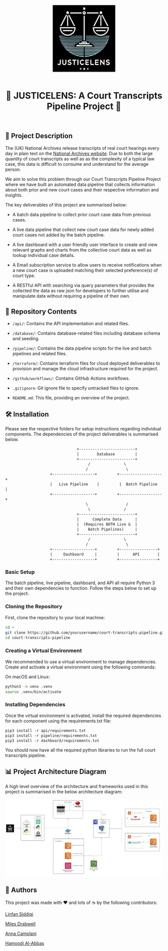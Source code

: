 <div align="center">
  <img src="images/logo.png" width="200">
<br/><br/>


# :scroll: JUSTICELENS: A Court Transcripts Pipeline Project :scroll:
</div>
&nbsp;


## :memo: Project Description

The (UK) National Archives release transcripts of real court hearings every day in plain text on the [National Archives website](https://caselaw.nationalarchives.gov.uk/). Due to both the large quantity of court transcripts as well as as the complexity of a typical law case, this data is difficult to consume and understand for the average person. 

We aim to solve this problem through our Court Transcripts Pipeline Project where we have built an automated data pipeline that collects information about both prior and new court cases and their respective information and insights.

The key deliverables of this project are summarised below:

- A batch data pipeline to collect prior court case data from previous cases.

- A live data pipeline that collect new court case data for newly added court cases not added by the batch pipeline.

- A live dashboard with a user friendly user interface to create and view relevant graphs and charts from the collective court data as well as lookup individual case details.

- A Email subscription service to allow users to receive notifications when a new court case is uploaded matching their selected preference(s) of court type.

- A RESTful API with searching via query parameters that provides the collected the data as raw json for developers to further utilise and manipulate data without requiring a pipeline of their own.


## 📂 Repository Contents

- `/api/`: Contains the API implementation and related files.
  
- `/database/`: Contains database-related files including database schema and seeding.
  
- `/pipeline/`: Contains the data pipeline scripts for the live and batch pipelines and related files.

- `/terraform/`: Contains terraform files for cloud deployed deliverables to provision and manage the cloud infrastructure required for the project.

- `/github/workflows/`: Contains GitHub Actions workflows.
  
- `.gitignore`: Git ignore file to specify untracked files to ignore.
  
- `README.md`: This file, providing an overview of the project.

## 🛠️ Installation

Please see the respective folders for setup instructions regarding individual components. The dependencies of the project deliverables is summarised below.


                                    +-------------------------+
                                    |        Database         |
                                    +-------------------------+
                                         /               \
                                        /                 \
                        +-------------------+         +-------------------+
                        |   Live Pipeline    |         |  Batch Pipeline   |
                        +-------------------+         +-------------------+
                                        \                 /
                                         \               /
                                    +-------------------------+
                                    |      Complete Data      |
                                    |  (Requires BOTH Live &  |
                                    |    Batch Pipelines)     |
                                    +-------------------------+
                                         /               \
                                        /                 \
                        +-------------------+         +-----------------+
                        |     Dashboard     |         |      API        |
                        +-------------------+         +-----------------+


### Basic Setup

The batch pipeline, live pipeline, dashboard, and API all require Python 3 and their own dependencies to function. Follow the steps below to set up the project:

### Cloning the Repository

First, clone the repository to your local machine:

```sh
cd ~
git clone https://github.com/yourusername/court-transcripts-pipeline.git
cd court-transcripts-pipeline
```

### Creating a Virtual Environment
We recommended to use a virtual environment to manage dependencies. Create and activate a virtual environment using the following commands:

On macOS and Linux:

```sh
python3 -m venv .venv
source .venv/bin/activate
```

### Installing Dependencies
Once the virtual environment is activated, install the required dependencies for each component using the requirements.txt file:

```
pip3 install -r api/requirements.txt
pip3 install -r pipeline/requirements.txt
pip3 install -r dashboard/requirements.txt
```
You should now have all the required python libraries to run the full court transcripts pipeline.

## :bar_chart: Project Architecture Diagram

A high level overview of the architecture and frameworks used in this project is summarised in the below architecture diagram:

![architecture_diagram](images/architecture_diagram.png)

## 👥 Authors

This project was made with :heart: and lots of :coffee: by the following contributors:

[Linfan Siddiqi](https://github.com/LinfanS)

[Miles Drabwell](https://github.com/MilesDrabwell)

[Anna Camplani](https://github.com/annac02)

[Hamoodi Al-Abbas](https://github.com/alabbahs)